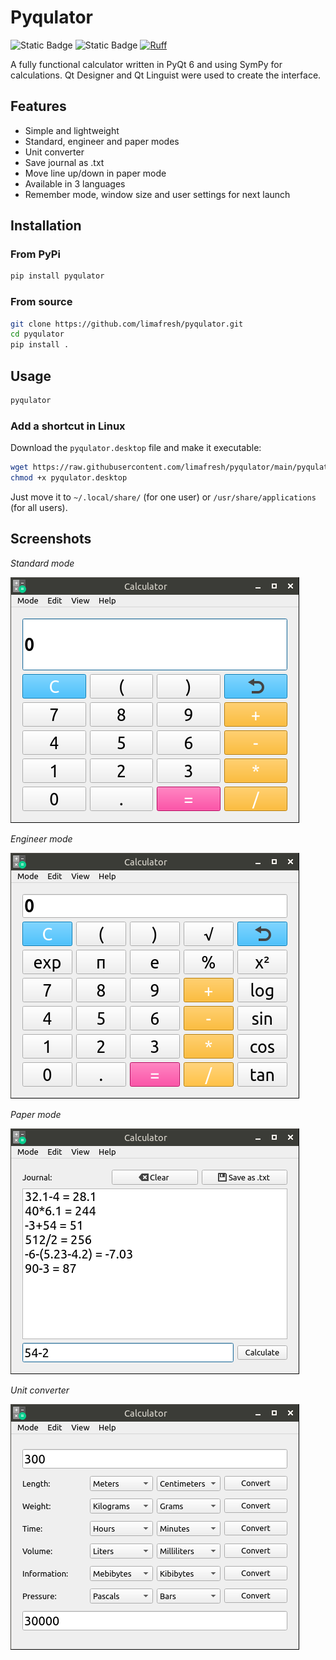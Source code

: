 # Pyqulator

![Static Badge](https://img.shields.io/badge/License-GNU_GPL_v3-blue)
![Static Badge](https://img.shields.io/badge/PyQt-6-green)
[![Ruff](https://img.shields.io/endpoint?url=https://raw.githubusercontent.com/astral-sh/ruff/main/assets/badge/v2.json)](https://github.com/astral-sh/ruff)

A fully functional calculator written in PyQt 6 and using SymPy for calculations. Qt Designer and Qt Linguist were used to create the interface.

## Features
+ Simple and lightweight
+ Standard, engineer and paper modes
+ Unit converter
+ Save journal as .txt
+ Move line up/down in paper mode
+ Available in 3 languages
+ Remember mode, window size and user settings for next launch

## Installation
### From PyPi
```bash
pip install pyqulator
```
### From source
```bash
git clone https://github.com/limafresh/pyqulator.git
cd pyqulator
pip install .
```

## Usage
```bash
pyqulator
```
### Add a shortcut in Linux
Download the `pyqulator.desktop` file and make it executable:
```bash
wget https://raw.githubusercontent.com/limafresh/pyqulator/main/pyqulator.desktop
chmod +x pyqulator.desktop
```
Just move it to `~/.local/share/` (for one user) or `/usr/share/applications` (for all users).

## Screenshots
*Standard mode*

![Screenshot](https://raw.githubusercontent.com/limafresh/pyqulator/main/screenshots/screenshot1.png)

*Engineer mode*

![Screenshot](https://raw.githubusercontent.com/limafresh/pyqulator/main/screenshots/screenshot2.png)

*Paper mode*

![Screenshot](https://raw.githubusercontent.com/limafresh/pyqulator/main/screenshots/screenshot3.png)

*Unit converter*

![Screenshot](https://raw.githubusercontent.com/limafresh/pyqulator/main/screenshots/screenshot4.png)
